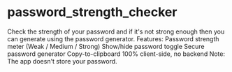 # password_strength_checker
Check the strength of your password and if it's not strong enough then you can generate using the password generator.
Features:
Password strength meter (Weak / Medium / Strong)
Show/hide password toggle
Secure password generator
Copy-to-clipboard
100% client-side, no backend
Note: The app doesn't store your password. 

